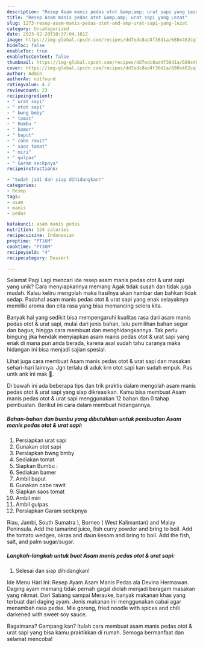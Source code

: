 ```yaml
---
description: "Resep Asam manis pedas otot &amp;amp; urat sapi yang Lezat"
title: "Resep Asam manis pedas otot &amp;amp; urat sapi yang Lezat"
slug: 1273-resep-asam-manis-pedas-otot-and-amp-urat-sapi-yang-lezat
category: Uncategorized
date: 2023-02-20T10:37:04.101Z
image: https://img-global.cpcdn.com/recipes/dd7edc8ad4f36d1a/680x482cq70/asam-manis-pedas-otot-urat-sapi-foto-resep-utama.jpg
hideToc: false
enableToc: true
enableTocContent: false
thumbnail: https://img-global.cpcdn.com/recipes/dd7edc8ad4f36d1a/680x482cq70/asam-manis-pedas-otot-urat-sapi-foto-resep-utama.jpg
cover: https://img-global.cpcdn.com/recipes/dd7edc8ad4f36d1a/680x482cq70/asam-manis-pedas-otot-urat-sapi-foto-resep-utama.jpg
author: Admin
authorAv: notfound
ratingvalue: 4.2
reviewcount: 23
recipeingredient:
- " urat sapi"
- " otot sapi"
- " bwng bmby"
- " tomat"
- " Bumbu "
- " bamer"
- " baput"
- " cabe rawit"
- " saos tomat"
- " miri"
- " gulpas"
- " Garam seckpnya"
recipeinstructions:

- "Sudah jadi dan siap dihidangkan!"
categories:
- Resep
tags:
- asam
- manis
- pedas

katakunci: asam manis pedas 
nutrition: 124 calories
recipecuisine: Indonesian
preptime: "PT16M"
cooktime: "PT38M"
recipeyield: "4"
recipecategory: Dessert

---
```



Selamat Pagi Lagi mencari ide resep asam manis pedas otot &amp; urat sapi yang unik? Cara menyiapkannya memang Agak tidak susah dan tidak juga mudah. Kalau keliru mengolah maka hasilnya akan hambar dan bahkan tidak sedap. Padahal asam manis pedas otot &amp; urat sapi yang enak selayaknya memiliki aroma dan cita rasa yang bisa memancing selera kita.


Banyak hal yang sedikit bisa mempengaruhi kualitas rasa dari asam manis pedas otot &amp; urat sapi, mulai dari jenis bahan, lalu pemilihan bahan segar dan bagus, hingga cara membuat dan menghidangkannya. Tak perlu bingung jika hendak menyiapkan asam manis pedas otot &amp; urat sapi yang enak di mana pun anda berada, karena asal sudah tahu caranya maka hidangan ini bisa menjadi sajian spesial.

Lihat juga cara membuat Asam manis pedas otot &amp; urat sapi dan masakan sehari-hari lainnya. Jgn terlalu di aduk krn otot sapi kan sudah empuk. Pas untk ank ini mak 💖.


Di bawah ini ada beberapa tips dan trik praktis dalam mengolah asam manis pedas otot &amp; urat sapi yang siap dikreasikan. Kamu bisa membuat Asam manis pedas otot &amp; urat sapi menggunakan 12 bahan dan 0 tahap pembuatan. Berikut ini cara dalam membuat hidangannya.

<!--inarticleads1-->

##### Bahan-bahan dan bumbu yang dibutuhkan untuk pembuatan Asam manis pedas otot &amp; urat sapi:

1. Persiapkan  urat sapi
1. Gunakan  otot sapi
1. Persiapkan  bwng bmby
1. Sediakan  tomat
1. Siapkan  Bumbu :
1. Sediakan  bamer
1. Ambil  baput
1. Gunakan  cabe rawit
1. Siapkan  saos tomat
1. Ambil  miri
1. Ambil  gulpas
1. Persiapkan  Garam seckpnya


Riau, Jambi, South Sumatra ), Borneo ( West Kalimantan) and Malay Peninsula. Add the tamarind juice, fish curry powder and bring to boil. Add the tomato wedges, okras and daun kesom and bring to boil. Add the fish, salt, and palm sugar/sugar. 

<!--inarticleads2-->

##### Langkah-langkah untuk buat Asam manis pedas otot &amp; urat sapi:


1. Selesai dan siap dihidangkan!

Ide Menu Hari Ini: Resep Ayam Asam Manis Pedas ala Devina Hermawan. Daging ayam memang tidak pernah gagal diolah menjadi beragam masakan yang nikmat. Dari Sabang sampai Merauke, banyak makanan khas yang terbuat dari daging ayam. Jenis makanan ini menggunakan cabai agar menambah rasa pedas. Mie goreng, fried noodle with spices and chili darkened with sweet soy sauce. 

Bagaimana? Gampang kan? Itulah cara membuat asam manis pedas otot &amp; urat sapi yang bisa kamu praktikkan di rumah. Semoga bermanfaat dan selamat mencoba!

